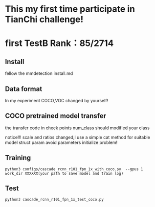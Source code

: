 # This my first time participate in TianChi challenge!
# first TestB Rank：85/2714

## Install
fellow the mmdetection install.md

## Data format
In my experiment COCO,VOC changed by yourself!

## COCO pretrained model transfer
the transfer code in check points   num_class should modified your class

notice!!! scale and ratios changed,I use a simple cat method for suitable model struct param avoid parameters initialize problem!

## Training
```python3 configs/cascade_rcnn_r101_fpn_1x_with_coco.py  --gpus 1 work_dir XXXXXX(your path to save model and train log)```

## Test
```python3 cascade_rcnn_r101_fpn_1x_test_coco.py```


